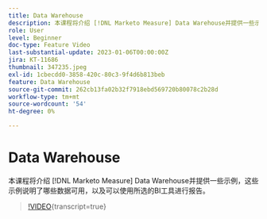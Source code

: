 ```yaml
---
title: Data Warehouse
description: 本课程将介绍 [!DNL Marketo Measure] Data Warehouse并提供一些示例，这些示例说明了哪些数据可用，以及可以使用所选的BI工具进行报告。
role: User
level: Beginner
doc-type: Feature Video
last-substantial-update: 2023-01-06T00:00:00Z
jira: KT-11686
thumbnail: 347235.jpeg
exl-id: 1cbecdd0-3858-420c-80c3-9f4d6b813beb
feature: Data Warehouse
source-git-commit: 262cb13fa02b32f7918ebd569720b80078c2b28d
workflow-type: tm+mt
source-wordcount: '54'
ht-degree: 0%

---
```


# Data Warehouse

本课程将介绍 [!DNL Marketo Measure] Data Warehouse并提供一些示例，这些示例说明了哪些数据可用，以及可以使用所选的BI工具进行报告。

>[!VIDEO](https://video.tv.adobe.com/v/347235/?learn=on){transcript=true}
